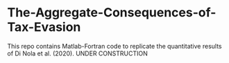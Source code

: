# The-Aggregate-Consequences-of-Tax-Evasion
This repo contains Matlab-Fortran code to replicate the quantitative results of Di Nola et al. (2020). UNDER CONSTRUCTION
